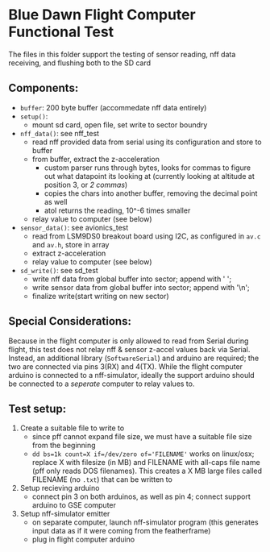 # Blue Dawn Flight Computer Functional Test

The files in this folder support the testing of sensor reading, nff data receiving, and flushing both to the SD card

## Components:

- `buffer`: 200 byte buffer (accommedate nff data entirely) 
- `setup()`:
	- mount sd card, open file, set write to sector boundry
- `nff_data()`: see nff_test
	- read nff provided data from serial using its configuration and store to buffer
	- from buffer, extract the z-acceleration
		- custom parser runs through bytes, looks for commas to figure out what datapoint its looking at (currently looking at altitude at position 3, or *2 commas*)
		- copies the chars into another buffer, removing the decimal point as well
		- atol returns the reading, 10^-6 times smaller
	- relay value to computer (see below)
- `sensor_data()`: see avionics_test
	- read from LSM9DS0 breakout board using I2C, as configured in `av.c` and `av.h`, store in array
	- extract z-acceleration
	- relay value to computer (see below)
- `sd_write()`: see sd_test
	- write nff data from global buffer into sector; append with ' ';
	- write sensor data from global buffer into sector; append with '\n';
	- finalize write(start writing on new sector)

## Special Considerations:

Because in the flight computer is only allowed to read from Serial during flight, this test does not relay nff & sensor z-accel values back via Serial. Instead, an additional library (`SoftwareSerial`) and arduino are required; the two are connected via pins 3(RX) and 4(TX). While the flight computer arduino is connected to a nff-simulator, ideally the support arduino should be connected to a *seperate* computer to relay values to.

## Test setup:

1. Create a suitable file to write to
	- since pff cannot expand file size, we must have a suitable file size from the beginning
	- `dd bs=1k count=X if=/dev/zero of='FILENAME'` works on linux/osx; replace X with filesize (in MB) and FILENAME with all-caps file name (pff only reads DOS filenames). This creates a X MB large files called FILENAME (no `.txt`) that can be written to
2. Setup recieving arduino
	- connect pin 3 on both arduinos, as well as pin 4; connect support arduino to GSE computer
3. Setup nff-simulator emitter
	- on separate computer, launch nff-simulator program (this generates input data as if it were coming from the featherframe)
	- plug in flight computer arduino
